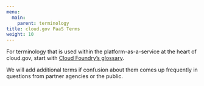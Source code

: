 ```yaml
---
menu:
  main:
    parent: terminology
title: cloud.gov PaaS Terms
weight: 10
---
```


For terminology that is used within the platform-as-a-service at the heart of cloud.gov, start with [Cloud Foundry’s glossary](http://docs.cloudfoundry.org/concepts/glossary.html).

We will add additional terms if confusion about them comes up frequently in questions from partner agencies or the public.
